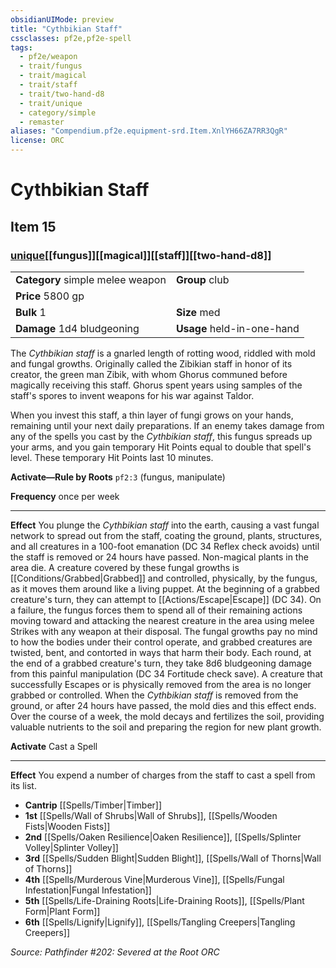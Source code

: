 ```yaml
---
obsidianUIMode: preview
title: "Cythbikian Staff"
cssclasses: pf2e,pf2e-spell
tags:
  - pf2e/weapon
  - trait/fungus
  - trait/magical
  - trait/staff
  - trait/two-hand-d8
  - trait/unique
  - category/simple
  - remaster
aliases: "Compendium.pf2e.equipment-srd.Item.XnlYH66ZA7RR3QgR"
license: ORC
---
```

# Cythbikian Staff
## Item 15
### [unique](unique "Unique Rarity Trait")[[fungus]][[magical]][[staff]][[two-hand-d8]]

|  |  |
| -- | -- |
| **Category** simple melee weapon | **Group** club |
| **Price** 5800 gp |  |
| **Bulk** 1 | **Size** med |
| **Damage** 1d4 bludgeoning  | **Usage** held-in-one-hand |



The _Cythbikian staff_ is a gnarled length of rotting wood, riddled with mold and fungal growths. Originally called the Zibikian staff in honor of its creator, the green man Zibik, with whom Ghorus communed before magically receiving this staff. Ghorus spent years using samples of the staff's spores to invent weapons for his war against Taldor.

When you invest this staff, a thin layer of fungi grows on your hands, remaining until your next daily preparations. If an enemy takes damage from any of the spells you cast by the _Cythbikian staff_, this fungus spreads up your arms, and you gain temporary Hit Points equal to double that spell's level. These temporary Hit Points last 10 minutes.

**Activate—Rule by Roots** `pf2:3` (fungus, manipulate)

**Frequency** once per week

* * *

**Effect** You plunge the _Cythbikian staff_ into the earth, causing a vast fungal network to spread out from the staff, coating the ground, plants, structures, and all creatures in a 100-foot emanation (DC 34 Reflex check avoids) until the staff is removed or 24 hours have passed. Non-magical plants in the area die. A creature covered by these fungal growths is [[Conditions/Grabbed|Grabbed]] and controlled, physically, by the fungus, as it moves them around like a living puppet. At the beginning of a grabbed creature's turn, they can attempt to [[Actions/Escape|Escape]] (DC 34). On a failure, the fungus forces them to spend all of their remaining actions moving toward and attacking the nearest creature in the area using melee Strikes with any weapon at their disposal. The fungal growths pay no mind to how the bodies under their control operate, and grabbed creatures are twisted, bent, and contorted in ways that harm their body. Each round, at the end of a grabbed creature's turn, they take 8d6 bludgeoning damage from this painful manipulation (DC 34 Fortitude check save). A creature that successfully Escapes or is physically removed from the area is no longer grabbed or controlled. When the _Cythbikian staff_ is removed from the ground, or after 24 hours have passed, the mold dies and this effect ends. Over the course of a week, the mold decays and fertilizes the soil, providing valuable nutrients to the soil and preparing the region for new plant growth.

**Activate** Cast a Spell

* * *

**Effect** You expend a number of charges from the staff to cast a spell from its list.

*   **Cantrip** [[Spells/Timber|Timber]]
*   **1st** [[Spells/Wall of Shrubs|Wall of Shrubs]], [[Spells/Wooden Fists|Wooden Fists]]
*   **2nd** [[Spells/Oaken Resilience|Oaken Resilience]], [[Spells/Splinter Volley|Splinter Volley]]
*   **3rd** [[Spells/Sudden Blight|Sudden Blight]], [[Spells/Wall of Thorns|Wall of Thorns]]
*   **4th** [[Spells/Murderous Vine|Murderous Vine]], [[Spells/Fungal Infestation|Fungal Infestation]]
*   **5th** [[Spells/Life-Draining Roots|Life-Draining Roots]], [[Spells/Plant Form|Plant Form]]
*   **6th** [[Spells/Lignify|Lignify]], [[Spells/Tangling Creepers|Tangling Creepers]]

*Source: Pathfinder #202: Severed at the Root*
*ORC*